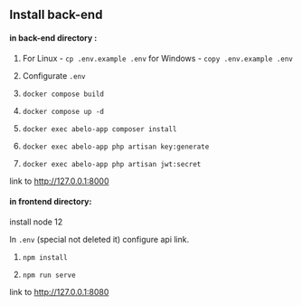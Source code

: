 ## Install back-end

####  in back-end directory : 

1. For Linux - `cp .env.example .env` for Windows - `copy .env.example .env`

2. Configurate `.env`

3. `docker compose build`

4. `docker compose up -d`

5. `docker exec abelo-app composer install`

6. `docker exec abelo-app php artisan key:generate`

7. `docker exec abelo-app php artisan jwt:secret`

link to http://127.0.0.1:8000

#### in frontend directory:

install node 12

In `.env` (special not deleted it) configure api link.

1. `npm install`

2. `npm run serve`

link to http://127.0.0.1:8080
